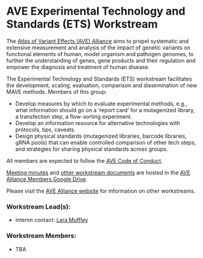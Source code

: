 # AVE Experimental Technology and Standards (ETS) Workstream

The [Atlas of Variant Effects (AVE) Alliance](https://www.varianteffect.org) aims to propel systematic and extensive measurement and analysis of the impact of genetic variants on functional elements of human, model organism and pathogen genomes, to further the understanding of genes, gene products and their regulation and empower the diagnosis and treatment of human disease.

The Experimental Technology and Standards (ETS) workstream facilitates the development, scaling, evaluation, comparison and dissemination of new MAVE methods. Members of this group:

* Develop measures by which to evaluate experimental methods, e.g., what information should go on a ‘report card’ for a mutagenized library, a transfection step, a flow-sorting experiment.
* Develop an information resource for alternative technologies with protocols, tips, caveats.
* Design physical standards (mutagenized libraries, barcode libraries, gRNA pools) that can enable controlled comparison of other tech steps, and strategies for sharing physical standards across groups.

All members are expected to follow the [AVE Code of Conduct](https://www.varianteffect.org/code-of-conduct).

[Meeting minutes](https://docs.google.com/document/d/1dgkLgeK9TCe1XmaSvxhirus0EzzvkM0NDmzLq2mSN3w/edit) and [other workstream documents](https://drive.google.com/drive/folders/1XEm71zcp7EmZ8iob53qfH9KvskrDp2g1) are hosted in the [AVE Alliance Members Google Drive](https://drive.google.com/drive/folders/0AB1IMnWMCvviUk9PVA).

Please visit the [AVE Alliance website](https://www.varianteffect.org/work-streams) for information on other workstreams.

### Workstream Lead(s): 
* Interim contact: [Lara Muffley](mailto:muffley@uw.edu?subject=AVE%20ETS%20Workstream)

### Workstream Members:
* TBA

